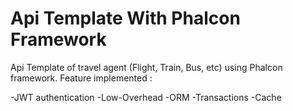 # Api Template With Phalcon Framework
Api Template of travel agent (Flight, Train, Bus, etc) using Phalcon framework. Feature implemented : 
 
-JWT authentication
-Low-Overhead
-ORM
-Transactions
-Cache
